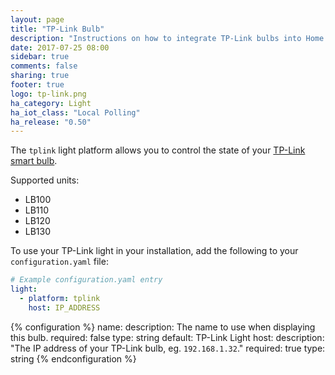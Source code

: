 ```yaml
---
layout: page
title: "TP-Link Bulb"
description: "Instructions on how to integrate TP-Link bulbs into Home Assistant."
date: 2017-07-25 08:00
sidebar: true
comments: false
sharing: true
footer: true
logo: tp-link.png
ha_category: Light
ha_iot_class: "Local Polling"
ha_release: "0.50"
---
```



The `tplink` light platform allows you to control the state of your [TP-Link smart bulb](http://www.tp-link.com/en/products/list-5609.html).

Supported units:

- LB100
- LB110
- LB120
- LB130

To use your TP-Link light in your installation, add the following to your `configuration.yaml` file:

```yaml
# Example configuration.yaml entry
light:
  - platform: tplink
    host: IP_ADDRESS
```

{% configuration %}
name:
  description: The name to use when displaying this bulb.
  required: false
  type: string
  default: TP-Link Light
host:
  description: "The IP address of your TP-Link bulb, eg. `192.168.1.32`."
  required: true
  type: string
{% endconfiguration %}

